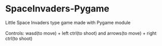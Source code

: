 # SpaceInvaders-Pygame

Little Space Invaders type game made with Pygame module <br/>
<br/>
Controls: wasd(to move) + left ctrl(to shoot)  and arrows(to move) + right ctrl(to shoot) 
